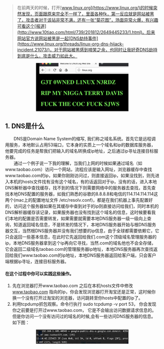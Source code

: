 > 在前两天的时候，打开[www.linux.org](https://www.linux.org/)的时候突然发现，页面跟原来完全不一样了，里面各种fk，第一反应就是网站被黑了，攻击者对于该站非常不满，还有一张“菊花图”，场面异常火爆，有兴趣可看这个[报道](http://www.10tiao.com/html/739/201812/2649445233/1.html)。后来网站官方说网站被黑是一起[DNS劫持事件](https://www.linux.org/threads/linux-org-dns-hijack-incident.21073/)，对于网站被黑感到啼笑之余，也同时让我好奇DNS劫持到底是什么，攻击威力如此大。
<div align=center><img src="https://github.com/FantasyGao/FantasyGao.github.io/blob/master/imgs/20181208_1.jpg" height="40%" width="60%"/></div>

## 1. DNS是什么
&emsp;&emsp;DNS是Domain Name System的缩写, 我们称之域名系统。首先它是远程调用服务，本地默认占用53端口，它本身的实质上一个域名和ip的数据库服务器，他要完成的任务是帮我们把输入的域名转换成ip地址，之后通过ip寻址连接目标服务器。  
&emsp;&emsp;通过一个例子说一下我的理解，当我们上网的时候如果通过域名（如www.taobao.com）访问一个网站，流程应该是输入网址，浏览器缓存中查找www.taobao.com的ip，如果你刚刚访问过，则直接返回ip，如果没找到，则先进入本机的hosts文件找有没有这个域名，有的话返回对于ip，没有的话，进入本地DNS解析器中查找缓存，找不到的情况下则需要网络中的服务器去查找，首先查找本地DNS配置的服务器，如我们熟悉的谷歌的8.8.8.8和电信的114.114.114.114这两个(mac上的配置地址文件 /etc/resolv.conf)，都是在我们机器上事先配置好的，访问这个服务器如果在其缓存中查到对于的ip则直接访问给我们，同时本机的DNS解析器缓存该记录，如果服务器也没有找到这个域名的信息，这时候要看我们本地的配置是否需要转发，如果需要就需要本地DNS服务器一级一级向上查询，知道返回域名信息，不是转发的情况下，本地DNS服务器开始与根DNS服务器交互，当然根DNS服务器并没有我们想要的ip信息，由于全球都需要依赖它，它只会返回一些基本信息，在此时它先返回给我们.com这个顶级域名管理服务器的ip，本地DNS服务器拿到这个ip再向它寻找，当然.com的域名他也不会全存储，它会返回二级域名taobao.com的管理服务器ip地址，本地DNS服务器再次查找返回给我们www.taobao.com的ip地址，本地DNS服务器返回给客户端，只会客户端根据ip寻址，连接目标服务器。
#### 在这个过程中你可以实践这些操作。
1. 先在浏览器打开www.taobao.com 之后在本机hosts文件中修改 www.taobao.com 指向的ip，你会发现浏览器打开淘宝还是正常，这时候你换一个没有打开过淘宝的浏览器，访问跳转至你hosts中配置的ip了。
2. 利用tcpdump抓包观察。命令行执行 sudo tcpdump -v port 53， 你会发现你之前要是打开过www.taobao.com， 它是不会输出访问数据请求信息的。但是你访问一个没有访问过的域名的时候,会有一些访问DNS服务器的信息。如下图：
<div align=center><img src="https://github.com/FantasyGao/FantasyGao.github.io/blob/master/imgs/20181208_2.jpg" height="40%" width="60%"/></div>
